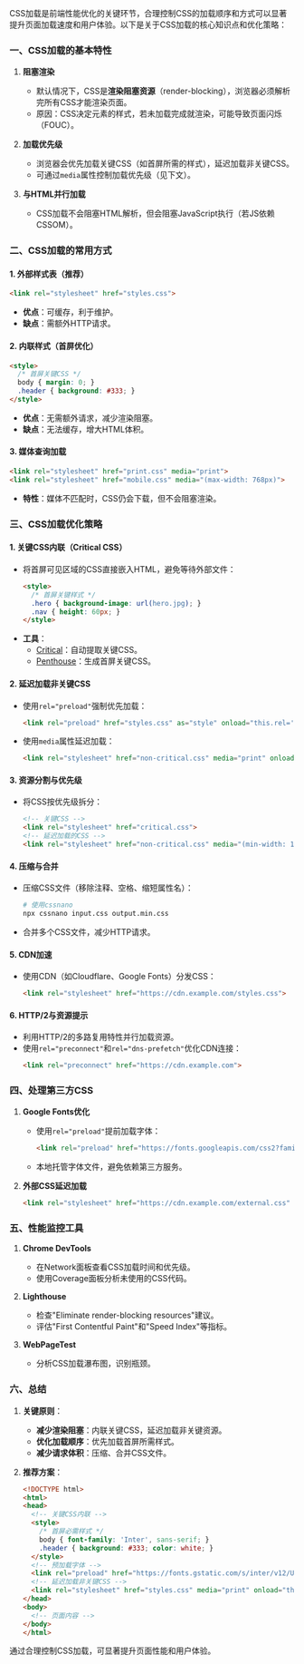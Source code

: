 CSS加载是前端性能优化的关键环节，合理控制CSS的加载顺序和方式可以显著提升页面加载速度和用户体验。以下是关于CSS加载的核心知识点和优化策略：


### **一、CSS加载的基本特性**
1. **阻塞渲染**  
   - 默认情况下，CSS是**渲染阻塞资源**（render-blocking），浏览器必须解析完所有CSS才能渲染页面。
   - 原因：CSS决定元素的样式，若未加载完成就渲染，可能导致页面闪烁（FOUC）。

2. **加载优先级**  
   - 浏览器会优先加载关键CSS（如首屏所需的样式），延迟加载非关键CSS。
   - 可通过`media`属性控制加载优先级（见下文）。

3. **与HTML并行加载**  
   - CSS加载不会阻塞HTML解析，但会阻塞JavaScript执行（若JS依赖CSSOM）。


### **二、CSS加载的常用方式**
#### 1. **外部样式表（推荐）**
```html
<link rel="stylesheet" href="styles.css">
```
- **优点**：可缓存，利于维护。
- **缺点**：需额外HTTP请求。

#### 2. **内联样式（首屏优化）**
```html
<style>
  /* 首屏关键CSS */
  body { margin: 0; }
  .header { background: #333; }
</style>
```
- **优点**：无需额外请求，减少渲染阻塞。
- **缺点**：无法缓存，增大HTML体积。

#### 3. **媒体查询加载**
```html
<link rel="stylesheet" href="print.css" media="print">
<link rel="stylesheet" href="mobile.css" media="(max-width: 768px)">
```
- **特性**：媒体不匹配时，CSS仍会下载，但不会阻塞渲染。


### **三、CSS加载优化策略**
#### 1. **关键CSS内联（Critical CSS）**
- 将首屏可见区域的CSS直接嵌入HTML，避免等待外部文件：
  ```html
  <style>
    /* 首屏关键样式 */
    .hero { background-image: url(hero.jpg); }
    .nav { height: 60px; }
  </style>
  ```
- **工具**：
  - [Critical](https://github.com/addyosmani/critical)：自动提取关键CSS。
  - [Penthouse](https://github.com/pocketjoso/penthouse)：生成首屏关键CSS。

#### 2. **延迟加载非关键CSS**
- 使用`rel="preload"`强制优先加载：
  ```html
  <link rel="preload" href="styles.css" as="style" onload="this.rel='stylesheet'">
  ```
- 使用`media`属性延迟加载：
  ```html
  <link rel="stylesheet" href="non-critical.css" media="print" onload="this.media='all'">
  ```

#### 3. **资源分割与优先级**
- 将CSS按优先级拆分：
  ```html
  <!-- 关键CSS -->
  <link rel="stylesheet" href="critical.css">
  <!-- 延迟加载的CSS -->
  <link rel="stylesheet" href="non-critical.css" media="(min-width: 1024px)">
  ```

#### 4. **压缩与合并**
- 压缩CSS文件（移除注释、空格、缩短属性名）：
  ```bash
  # 使用cssnano
  npx cssnano input.css output.min.css
  ```
- 合并多个CSS文件，减少HTTP请求。

#### 5. **CDN加速**
- 使用CDN（如Cloudflare、Google Fonts）分发CSS：
  ```html
  <link rel="stylesheet" href="https://cdn.example.com/styles.css">
  ```

#### 6. **HTTP/2与资源提示**
- 利用HTTP/2的多路复用特性并行加载资源。
- 使用`rel="preconnect"`和`rel="dns-prefetch"`优化CDN连接：
  ```html
  <link rel="preconnect" href="https://cdn.example.com">
  ```


### **四、处理第三方CSS**
1. **Google Fonts优化**
   - 使用`rel="preload"`提前加载字体：
     ```html
     <link rel="preload" href="https://fonts.googleapis.com/css2?family=Inter" as="style" onload="this.rel='stylesheet'">
     ```
   - 本地托管字体文件，避免依赖第三方服务。

2. **外部CSS延迟加载**
   ```html
   <link rel="stylesheet" href="https://cdn.example.com/external.css" media="print" onload="this.media='all'">
   ```


### **五、性能监控工具**
1. **Chrome DevTools**  
   - 在Network面板查看CSS加载时间和优先级。
   - 使用Coverage面板分析未使用的CSS代码。

2. **Lighthouse**  
   - 检查"Eliminate render-blocking resources"建议。
   - 评估"First Contentful Paint"和"Speed Index"等指标。

3. **WebPageTest**  
   - 分析CSS加载瀑布图，识别瓶颈。


### **六、总结**
1. **关键原则**：  
   - **减少渲染阻塞**：内联关键CSS，延迟加载非关键资源。  
   - **优化加载顺序**：优先加载首屏所需样式。  
   - **减少请求体积**：压缩、合并CSS文件。

2. **推荐方案**：  
   ```html
   <!DOCTYPE html>
   <html>
   <head>
     <!-- 关键CSS内联 -->
     <style>
       /* 首屏必需样式 */
       body { font-family: 'Inter', sans-serif; }
       .header { background: #333; color: white; }
     </style>
     <!-- 预加载字体 -->
     <link rel="preload" href="https://fonts.gstatic.com/s/inter/v12/UcCO3FwrK3iLTeHuS_fvQtMwCp50KnMw2boKoduKmMEVuLyfAZ9hjp-Ek-_0ew.woff2" as="font" crossorigin>
     <!-- 延迟加载非关键CSS -->
     <link rel="stylesheet" href="styles.css" media="print" onload="this.media='all'">
   </head>
   <body>
     <!-- 页面内容 -->
   </body>
   </html>
   ```

通过合理控制CSS加载，可显著提升页面性能和用户体验。